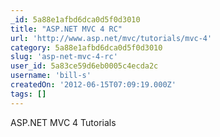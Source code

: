 ```yaml
---
_id: 5a88e1afbd6dca0d5f0d3010
title: "ASP.NET MVC 4 RC"
url: 'http://www.asp.net/mvc/tutorials/mvc-4'
category: 5a88e1afbd6dca0d5f0d3010
slug: 'asp-net-mvc-4-rc'
user_id: 5a83ce59d6eb0005c4ecda2c
username: 'bill-s'
createdOn: '2012-06-15T07:09:19.000Z'
tags: []
---
```


ASP.NET MVC 4 Tutorials
